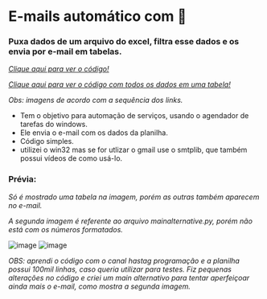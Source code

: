 # E-mails automático com 🐍
### Puxa dados de um arquivo do excel, filtra esse dados e os envia por e-mail em tabelas.
_<a href = 'https://github.com/CloretoJannuzzi/E-mails-com-python/blob/main/main.py'> Clique aqui para ver o código!</a>_

_<a href = "https://github.com/CloretoJannuzzi/Python-dados-via-e-mail/blob/main/mainAlternative.py">Clique aqui para ver o código com todos os dados em uma tabela! </a>_

_Obs: imagens de acordo com a sequência dos links._

- Tem o objetivo para automação de serviços, usando o agendador de tarefas do windows.
- Ele envia o e-mail com os dados da planilha.
- Código simples.
- utilizei o win32 mas se for utlizar o gmail use o smtplib, que também possui vídeos de como usá-lo. 

### Prévia:
_Só é mostrado uma tabela na imagem, porém as outras também aparecem no e-mail._

_A segunda imagem é referente ao arquivo mainalternative.py, porém não está com os números formatados._

![image](https://user-images.githubusercontent.com/100159466/155591903-35b2c8e1-1db8-43e9-b691-d168c9fc0a63.png)
![image](https://user-images.githubusercontent.com/100159466/155755670-4eacc211-c6ee-49b2-b25f-a7fc1bbc6370.png)


_OBS: aprendi o código com o canal hastag programação e a planilha possui 100mil linhas, caso queria utilizar para testes. Fiz pequenas alterações no código e criei um main alternativo para tentar aperfeiçoar ainda mais o e-mail, como mostra a segunda imagem._
